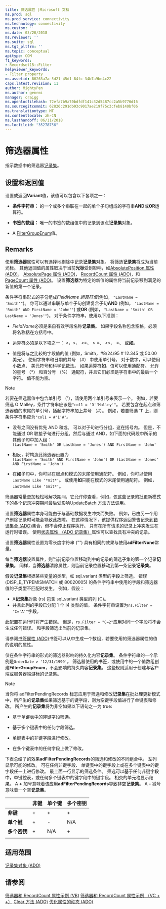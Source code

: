 ```yaml
---
title: 筛选属性 |Microsoft 文档
ms.prod: sql
ms.prod_service: connectivity
ms.technology: connectivity
ms.custom: ''
ms.date: 03/20/2018
ms.reviewer: ''
ms.suite: sql
ms.tgt_pltfrm: ''
ms.topic: conceptual
apitype: COM
f1_keywords:
- Recordset15::Filter
helpviewer_keywords:
- Filter property
ms.assetid: 80263a7a-5d21-45d1-84fc-34b7a9be4c22
caps.latest.revision: 11
author: MightyPen
ms.author: genemi
manager: craigg
ms.openlocfilehash: 72efa7b9a70bdfdf141c32d5487cc2a5b9776d16
ms.sourcegitcommit: 62826c291db93c9017ae219f75c3cfeb8140bf06
ms.translationtype: MT
ms.contentlocale: zh-CN
ms.lasthandoff: 06/11/2018
ms.locfileid: "35278756"
---
```

# <a name="filter-property"></a>筛选器属性
指示数据中的筛选器[记录集](../../../ado/reference/ado-api/recordset-object-ado.md)。  
  
## <a name="settings-and-return-values"></a>设置和返回值

设置或返回**Variant**值，该值可以包含以下各项之一：  
  
-   **条件字符串：** 的一个或多个串联在一起的单个子句组成的字符串**AND**或**OR**运算符。  
  
-   **书签的数组：** 唯一的书签的数组值中的记录到该点**记录集**对象。  
  
-   A [FilterGroupEnum](../../../ado/reference/ado-api/filtergroupenum.md)值。  
  
## <a name="remarks"></a>Remarks

使用**筛选器**属性可以有选择地剔除中记录**记录集**对象。 将筛选**记录集**将成为当前光标。 其他返回值的属性取决于当前**光标**受到影响，如[AbsolutePosition 属性 (ADO)](../../../ado/reference/ado-api/absoluteposition-property-ado.md)， [AbsolutePage 属性 (ADO)](../../../ado/reference/ado-api/absolutepage-property-ado.md)， [RecordCount 属性 (ADO)](../../../ado/reference/ado-api/recordcount-property-ado.md)，和[PageCount 属性 (ADO)](../../../ado/reference/ado-api/pagecount-property-ado.md)。 设置**筛选器**为特定的新值的属性将当前记录移到满足的新值的第一个记录。
  
条件字符串形式的子句组成*FieldName 运算符值*(例如， `"LastName = 'Smith'"`)。 你可以通过串联与单个子句创建复合子句**AND** (例如， `"LastName = 'Smith' AND FirstName = 'John'"`) 或**OR** (例如， `"LastName = 'Smith' OR LastName = 'Jones'"`)。 对于条件字符串，使用以下准则：

-   *FieldName*必须是来自有效字段名称**记录集**。 如果字段名称包含空格，必须将名称括在方括号中。  
  
-   运算符必须是以下项之一： \<，>， \<=、 > =、 <>、 =、 或**如**。  
  
-   值是将与之比较的字段值的值 (例如，Smith，#8/24/95 # 12.345 或 50.00 美元)。 使用字符串和日期的井号 （#） 中使用单引号。 对于数字，可以使用小数点、 美元符号和科学记数法。 如果运算符**如**，值可以使用通配符。 允许的星号 （*） 和百分号 （%） 通配符，并且它们必须是字符串中的最后一个字符。 值不能为空。  
  
> [!NOTE]
>  若要在筛选器值中包含单引号 （'），请使用两个单引号来表示一个。 例如，若要筛选 O'Malley，条件字符串应该是`"col1 = 'O''Malley'"`。 若要包含在起点和筛选器值的末尾的单引号，括起字符串加上井号 （#）。 例如，若要筛选 '1' 上，则条件字符串应为`"col1 = #'1'#"`。  
  
-   没有之间没有优先 AND 和或。 可以对子句进行分组，这在括号内。 但是，不能通过 OR 联接子句进行分组，然后与通过 AND，如下面的代码段中所示的其他子句中加入组：  
 `(LastName = 'Smith' OR LastName = 'Jones') AND FirstName = 'John'`  
  
-   相反，将构造此筛选器设置为  
 `(LastName = 'Smith' AND FirstName = 'John') OR (LastName = 'Jones' AND FirstName = 'John')`  
  
-   在**如**子句中，你可以在起点和模式的末尾使用通配符。 例如，你可以使用`LastName Like '*mit*'`。 或使用**如**只能在模式的末尾使用通配符。 例如， `LastName Like 'Smit*'`。  
  
 筛选器常量更加轻松地解决期间，它允许你查看，例如，仅这些记录的批更新模式下的各个记录冲突期间最后受影响[UpdateBatch 方法](../../../ado/reference/ado-api/updatebatch-method.md)方法调用。  
  
设置**筛选器**属性本身可能由于与基础数据发生冲突而失败。 例如，已由另一个用户删除记录时可能会导致此故障。 在这种情况下，该提供程序返回警告记录到[错误集合 (ADO)](../../../ado/reference/ado-api/errors-collection-ado.md)集合，但不会停止程序执行。 只有在所有请求的记录上冲突发生在运行时错误。 使用[状态属性 （ADO 记录集）](../../../ado/reference/ado-api/status-property-ado-recordset.md)属性可以查找具有冲突的记录。  
  
设置**筛选器**属性设置为零长度字符串 ("") 具有相同的效果与使用**adFilterNone**常量。
  
每当**筛选器**设置属性，则当前记录位置移动到中的记录的筛选子集的第一个记录**记录集**。 同样，当**筛选器**清除属性，则当前记录位置移动到第一条记录**记录集**。

假设**记录集**根据某些变量的类型，如 sql_variant 类型的字段上筛选。 错误 (DISP_E_TYPEMISMATCH 或 80020005) 的条件字符串中使用的字段和筛选器值的子类型不匹配时发生。 例如，假设：

- A**记录集**对象 (rs) 包含 sql_variant 类型的列 (C)。
- 并且此列的字段已分配 1 个 I4 类型的值。 条件字符串设置为`rs.Filter = "C='A'"`字段。

此配置在运行时将产生错误。 但是，`rs.Filter = "C=2"`应用对同一个字段将不会生成任何错误。 和字段筛选出当前的记录集。

请参阅[书签属性 (ADO)](../../../ado/reference/ado-api/bookmark-property-ado.md)书签可以从中生成一个数组，若要使用的筛选器属性的值的说明的属性。

仅在条件字符串的形式的筛选器影响的持久化内容**记录集**。 条件字符串的一个示例是`OrderDate > '12/31/1999'`。 筛选器使用的书签，或使用中的一个值数组创建**FilterGroupEnum**，不会影响的持久内容**记录集**。 这些规则适用于创建与客户端或服务器端游标的记录集。
  
> [!NOTE]
>  当你将 adFilterPendingRecords 标志应用于筛选和修改**记录集**在批处理更新模式中，所产生的**记录集**如果筛选基于的键字段，则为空键字段值进行了单键表和修改。 所产生的**记录集**将为非空如果以下语句之一为 true:  
  
-   基于单键表中的非键字段筛选。  
  
-   基于多个键表中的任何字段筛选。  
  
-   单键表中的非键字段进行修改。  
  
-   在多个键表中的任何字段上做了修改。  
  
下表总结了的效果**adFilterPendingRecords**的筛选和修改的不同组合中。 左列显示可能的修改。 可在任何非键字段、 单键表中的键字段上或在多个键表中的键字段任一上进行修改。 最上面一行显示的筛选条件。 筛选可以基于任何非键字段中，单键控表，或任何多个键表中的键字段中的键字段。 相交的单元格显示结果。 A **+** 加号意味着该应用**adFilterPendingRecords**导致非空**记录集**。 A **-** 减号意味着一个空**记录集**。  
  
||非键|单个键|多个密钥|
|-|--------------|----------------|-------------------|
|**非键**|+|+|+|
|**单个键**|+|-|N/A|
|**多个密钥**|+|N/A|+|
|||||
  
## <a name="applies-to"></a>适用范围

[记录集对象 (ADO)](../../../ado/reference/ado-api/recordset-object-ado.md)  
  
## <a name="see-also"></a>请参阅

[筛选器和 RecordCount 属性示例 (VB)](../../../ado/reference/ado-api/filter-and-recordcount-properties-example-vb.md)
[筛选器和 RecordCount 属性示例 （VC + +）](../../../ado/reference/ado-api/filter-and-recordcount-properties-example-vc.md)
[Clear 方法 (ADO)](../../../ado/reference/ado-api/clear-method-ado.md) 
[优化属性的动态 (ADO)](../../../ado/reference/ado-api/optimize-property-dynamic-ado.md)
